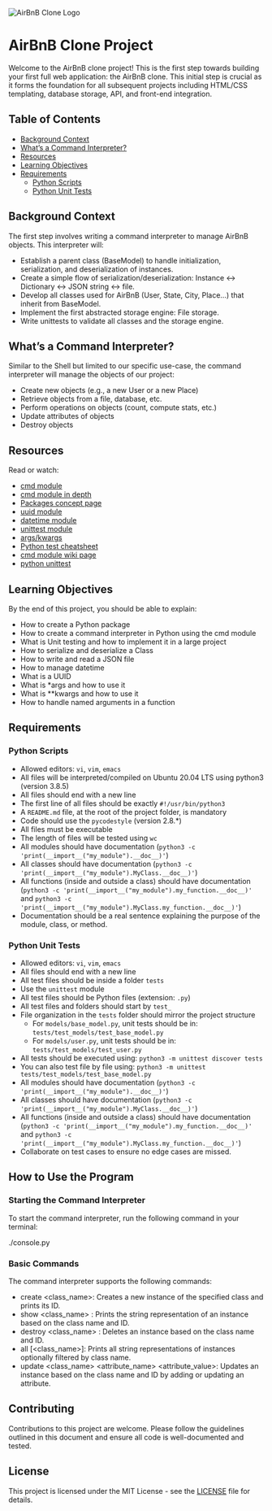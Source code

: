 ![AirBnB Clone Logo](https://www.aydentownsley.com/img/hbnb.png)

# AirBnB Clone Project

Welcome to the AirBnB clone project! This is the first step towards building your first full web application: the AirBnB clone. This initial step is crucial as it forms the foundation for all subsequent projects including HTML/CSS templating, database storage, API, and front-end integration.

## Table of Contents
- [Background Context](#background-context)
- [What’s a Command Interpreter?](#whats-a-command-interpreter)
- [Resources](#resources)
- [Learning Objectives](#learning-objectives)
- [Requirements](#requirements)
  - [Python Scripts](#python-scripts)
  - [Python Unit Tests](#python-unit-tests)

## Background Context
The first step involves writing a command interpreter to manage AirBnB objects. This interpreter will:
- Establish a parent class (BaseModel) to handle initialization, serialization, and deserialization of instances.
- Create a simple flow of serialization/deserialization: Instance <-> Dictionary <-> JSON string <-> file.
- Develop all classes used for AirBnB (User, State, City, Place…) that inherit from BaseModel.
- Implement the first abstracted storage engine: File storage.
- Write unittests to validate all classes and the storage engine.

## What’s a Command Interpreter?
Similar to the Shell but limited to our specific use-case, the command interpreter will manage the objects of our project:
- Create new objects (e.g., a new User or a new Place)
- Retrieve objects from a file, database, etc.
- Perform operations on objects (count, compute stats, etc.)
- Update attributes of objects
- Destroy objects

## Resources
Read or watch:
- [cmd module](https://docs.python.org/3/library/cmd.html)
- [cmd module in depth](https://pymotw.com/3/cmd/)
- [Packages concept page](https://docs.python.org/3/tutorial/modules.html#packages)
- [uuid module](https://docs.python.org/3/library/uuid.html)
- [datetime module](https://docs.python.org/3/library/datetime.html)
- [unittest module](https://docs.python.org/3/library/unittest.html)
- [args/kwargs](https://realpython.com/python-kwargs-and-args/)
- [Python test cheatsheet](https://docs.python-guide.org/writing/tests/)
- [cmd module wiki page](https://en.wikipedia.org/wiki/Cmd_(Python_module))
- [python unittest](https://docs.python.org/3/library/unittest.html)

## Learning Objectives
By the end of this project, you should be able to explain:
- How to create a Python package
- How to create a command interpreter in Python using the cmd module
- What is Unit testing and how to implement it in a large project
- How to serialize and deserialize a Class
- How to write and read a JSON file
- How to manage datetime
- What is a UUID
- What is *args and how to use it
- What is **kwargs and how to use it
- How to handle named arguments in a function

## Requirements

### Python Scripts
- Allowed editors: `vi`, `vim`, `emacs`
- All files will be interpreted/compiled on Ubuntu 20.04 LTS using python3 (version 3.8.5)
- All files should end with a new line
- The first line of all files should be exactly `#!/usr/bin/python3`
- A `README.md` file, at the root of the project folder, is mandatory
- Code should use the `pycodestyle` (version 2.8.*)
- All files must be executable
- The length of files will be tested using `wc`
- All modules should have documentation (`python3 -c 'print(__import__("my_module").__doc__)'`)
- All classes should have documentation (`python3 -c 'print(__import__("my_module").MyClass.__doc__)'`)
- All functions (inside and outside a class) should have documentation (`python3 -c 'print(__import__("my_module").my_function.__doc__)'` and `python3 -c 'print(__import__("my_module").MyClass.my_function.__doc__)'`)
- Documentation should be a real sentence explaining the purpose of the module, class, or method.

### Python Unit Tests
- Allowed editors: `vi`, `vim`, `emacs`
- All files should end with a new line
- All test files should be inside a folder `tests`
- Use the `unittest` module
- All test files should be Python files (extension: `.py`)
- All test files and folders should start by `test_`
- File organization in the `tests` folder should mirror the project structure
  - For `models/base_model.py`, unit tests should be in: `tests/test_models/test_base_model.py`
  - For `models/user.py`, unit tests should be in: `tests/test_models/test_user.py`
- All tests should be executed using: `python3 -m unittest discover tests`
- You can also test file by file using: `python3 -m unittest tests/test_models/test_base_model.py`
- All modules should have documentation (`python3 -c 'print(__import__("my_module").__doc__)'`)
- All classes should have documentation (`python3 -c 'print(__import__("my_module").MyClass.__doc__)'`)
- All functions (inside and outside a class) should have documentation (`python3 -c 'print(__import__("my_module").my_function.__doc__)'` and `python3 -c 'print(__import__("my_module").MyClass.my_function.__doc__)'`)
- Collaborate on test cases to ensure no edge cases are missed.

## How to Use the Program

### Starting the Command Interpreter
To start the command interpreter, run the following command in your terminal:

./console.py
### Basic Commands

The command interpreter supports the following commands:

- create <class_name>: Creates a new instance of the specified class and prints its ID.
-   show <class_name> <id>: Prints the string representation of an instance based on the class name and ID.
-   destroy <class_name> <id>: Deletes an instance based on the class name and ID.
-   all [<class_name>]: Prints all string representations of instances optionally filtered by class name.
-   update <class_name> <id> <attribute_name> <attribute_value>: Updates an instance based on the class name and ID by adding or updating an attribute.

 

## Contributing
Contributions to this project are welcome. Please follow the guidelines outlined in this document and ensure all code is well-documented and tested.

## License
This project is licensed under the MIT License - see the [LICENSE](LICENSE) file for details.
